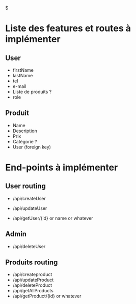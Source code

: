$
# Liste des features et routes à implémenter 


## User

- firstName
- lastName
- tel
- e-mail
- Liste de produits ?
- role 

## Produit 

- Name
- Description 
- Prix
- Catégorie ? 
- User (foreign key)


# End-points à implémenter 

## User routing

- /api/createUser

- /api/updateUser

- /api/getUser/{id} or name or whatever

Admin
-----------------
- /api/deleteUser


## Produits routing

- /api/createproduct
- /api/updateProduct
- /api/deleteProduct
- /api/getAllProducts
- /api/getProduct/{id} or whatever
